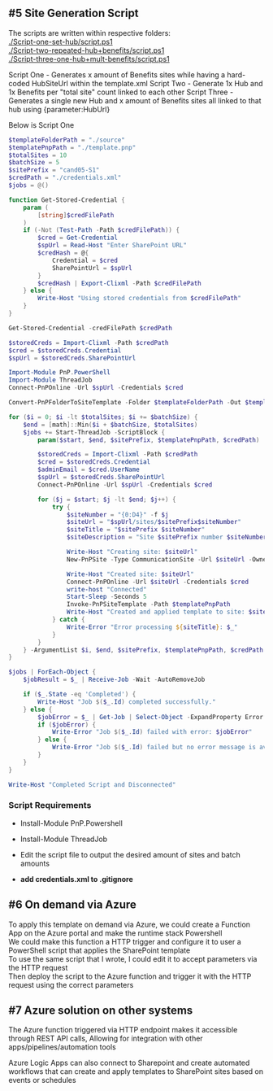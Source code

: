 ## #5 Site Generation Script

The scripts are written within respective folders:  
[./Script-one-set-hub/script.ps1](./Script-one-set-hub/script.ps1)  
[./Script-two-repeated-hub+benefits/script.ps1](./Script-two-repeated-hub+benefits/script.ps1)  
[./Script-three-one-hub+mult-benefits/script.ps1](./Script-three-one-hub+mult-benefits/script.ps1)

Script One - Generates x amount of Benefits sites while having a hard-coded HubSiteUrl within the template.xml
Script Two - Generate 1x Hub and 1x Benefits per "total site" count linked to each other
Script Three - Generates a single new Hub and x amount of Benefits sites all linked to that hub using {parameter:HubUrl}

Below is Script One

```Powershell
$templateFolderPath = "./source"
$templatePnpPath = "./template.pnp"
$totalSites = 10
$batchSize = 5
$sitePrefix = "cand05-S1"
$credPath = "./credentials.xml"
$jobs = @()

function Get-Stored-Credential {
    param (
        [string]$credFilePath
    )
    if (-Not (Test-Path -Path $credFilePath)) {
        $cred = Get-Credential
        $spUrl = Read-Host "Enter SharePoint URL"
        $credHash = @{
            Credential = $cred
            SharePointUrl = $spUrl
        }
        $credHash | Export-Clixml -Path $credFilePath
    } else {
        Write-Host "Using stored credentials from $credFilePath"
    }
}

Get-Stored-Credential -credFilePath $credPath

$storedCreds = Import-Clixml -Path $credPath
$cred = $storedCreds.Credential
$spUrl = $storedCreds.SharePointUrl

Import-Module PnP.PowerShell
Import-Module ThreadJob
Connect-PnPOnline -Url $spUrl -Credentials $cred

Convert-PnPFolderToSiteTemplate -Folder $templateFolderPath -Out $templatePnpPath

for ($i = 0; $i -lt $totalSites; $i += $batchSize) {
    $end = [math]::Min($i + $batchSize, $totalSites)
    $jobs += Start-ThreadJob -ScriptBlock {
        param($start, $end, $sitePrefix, $templatePnpPath, $credPath)

        $storedCreds = Import-Clixml -Path $credPath
        $cred = $storedCreds.Credential
        $adminEmail = $cred.UserName
        $spUrl = $storedCreds.SharePointUrl
        Connect-PnPOnline -Url $spUrl -Credentials $cred

        for ($j = $start; $j -lt $end; $j++) {
            try {
                $siteNumber = "{0:D4}" -f $j
                $siteUrl = "$spUrl/sites/$sitePrefix$siteNumber"
                $siteTitle = "$sitePrefix $siteNumber"
                $siteDescription = "Site $sitePrefix number $siteNumber"

                Write-Host "Creating site: $siteUrl"
                New-PnPSite -Type CommunicationSite -Url $siteUrl -Owner $adminEmail -Title $siteTitle -Description $siteDescription

                Write-Host "Created site: $siteUrl"
                Connect-PnPOnline -Url $siteUrl -Credentials $cred
                write-host "Connected"
                Start-Sleep -Seconds 5
                Invoke-PnPSiteTemplate -Path $templatePnpPath
                Write-Host "Created and applied template to site: $sitePrefix$siteNumber"
            } catch {
                Write-Error "Error processing ${siteTitle}: $_"
            }
        }
    } -ArgumentList $i, $end, $sitePrefix, $templatePnpPath, $credPath
}

$jobs | ForEach-Object {
    $jobResult = $_ | Receive-Job -Wait -AutoRemoveJob

    if ($_.State -eq 'Completed') {
        Write-Host "Job $($_.Id) completed successfully."
    } else {
        $jobError = $_ | Get-Job | Select-Object -ExpandProperty Error
        if ($jobError) {
            Write-Error "Job $($_.Id) failed with error: $jobError"
        } else {
            Write-Error "Job $($_.Id) failed but no error message is available."
        }
    }
}

Write-Host "Completed Script and Disconnected"
```

### Script Requirements

- Install-Module PnP.Powershell
- Install-Module ThreadJob

- Edit the script file to output the desired amount of sites and batch amounts
- **add credentials.xml to .gitignore**

## #6 On demand via Azure

To apply this template on demand via Azure, we could create a Function App on the Azure portal and make the runtime stack Powershell  
We could make this function a HTTP trigger and configure it to user a PowerShell script that applies the SharePoint template  
To use the same script that I wrote, I could edit it to accept parameters via the HTTP request  
Then deploy the script to the Azure function and trigger it with the HTTP request using the correct parameters

## #7 Azure solution on other systems

The Azure function triggered via HTTP endpoint makes it accessible through REST API calls, Allowing for integration with other apps/pipelines/automation tools

Azure Logic Apps can also connect to Sharepoint and create automated workflows that can create and apply templates to SharePoint sites based on events or schedules
